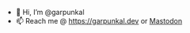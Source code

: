 - 👋 Hi, I’m @garpunkal
- 📫 Reach me @ https://garpunkal.dev or <a rel="me" href="https://mastodon.me.uk/@garpunkal">Mastodon</a>

<!---
garpunkal/garpunkal is a ✨ special ✨ repository because its `README.md` (this file) appears on your GitHub profile.
You can click the Preview link to take a look at your changes.
--->
